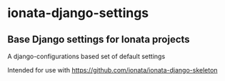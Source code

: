 # ionata-django-settings

##  Base Django settings for Ionata projects
A django-configurations based set of default settings

Intended for use with https://github.com/ionata/ionata-django-skeleton
